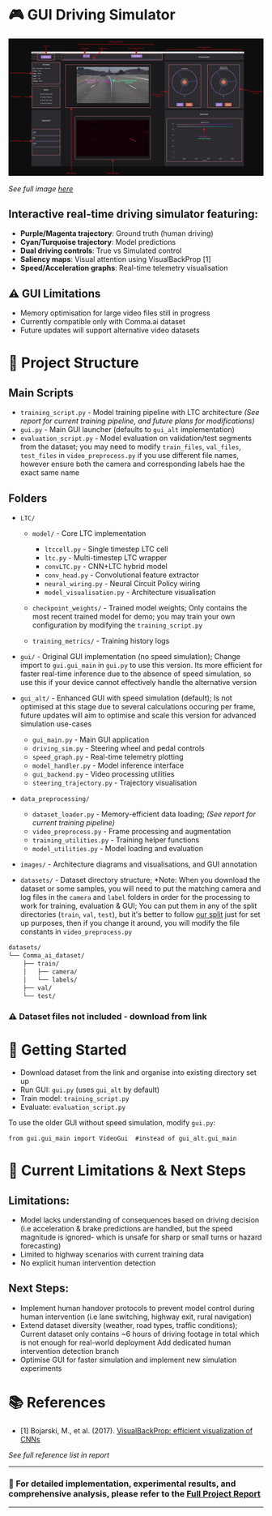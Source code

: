 # 🎮 GUI Driving Simulator
![GUI Simulator](images/GUI-annotated.png)

*See full image [here](https://drive.google.com/file/d/1g5wuwwutD2lAe6sXzzmIfY4dm1mLphKv/view?usp=sharing)*

## Interactive real-time driving simulator featuring:

- **Purple/Magenta trajectory**: Ground truth (human driving)
- **Cyan/Turquoise trajectory**: Model predictions
- **Dual driving controls**: True vs Simulated control
- **Saliency maps**: Visual attention using VisualBackProp [1]
- **Speed/Acceleration graphs**: Real-time telemetry visualisation

## ⚠️ GUI Limitations

- Memory optimisation for large video files still in progress
- Currently compatible only with Comma.ai dataset 
- Future updates will support alternative video datasets


# 📁 Project Structure
## Main Scripts

- `training_script.py` - Model training pipeline with LTC architecture *(See report for current training pipeline, and future plans for modifications)*
- `gui.py` - Main GUI launcher (defaults to `gui_alt` implementation)
- `evaluation_script.py` - Model evaluation on validation/test segments from the dataset; you may need to modify `train_files`, `val_files`, `test_files` in `video_preprocess.py` if you use different file names, however ensure both the camera and corresponding labels hae the exact same name

## Folders

- `LTC/`

    - `model/` - Core LTC implementation

        - `ltccell.py` - Single timestep LTC cell
        - `ltc.py` - Multi-timestep LTC wrapper
        - `convLTC.py` - CNN+LTC hybrid model
        - `conv_head.py` - Convolutional feature extractor
        - `neural_wiring.py` - Neural Circuit Policy wiring
        - `model_visualisation.py` - Architecture visualisation


    - `checkpoint_weights/` - Trained model weights; Only contains the most recent trained model for demo; you may train your own configuration by modifying the `training_script.py`
    - `training_metrics/` - Training history logs


- `gui/` - Original GUI implementation (no speed simulation); Change import to `gui.gui_main` in `gui.py` to use this version. Its more efficient for faster real-time inference due to the absence of speed simulation, so use this if your device cannot effectively handle the alternative version
- `gui_alt/` - Enhanced GUI with speed simulation (default); Is not optimised at this stage due to several calculations occuring per frame, future updates will aim to optimise and scale this version for advanced simulation use-cases

    - `gui_main.py` - Main GUI application
    - `driving_sim.py` - Steering wheel and pedal controls
    - `speed_graph.py` - Real-time telemetry plotting
    - `model_handler.py` - Model inference interface
    - `gui_backend.py` - Video processing utilities
    - `steering_trajectory.py` - Trajectory visualisation


- `data_preprocessing/`

    - `dataset_loader.py` - Memory-efficient data loading; *(See report for current training pipeline)*
    - `video_preprocess.py` - Frame processing and augmentation
    - `training_utilities.py` - Training helper functions
    - `model_utilities.py` - Model loading and evaluation

- `images/` - Architecture diagrams and visualisations, and GUI annotation
- `datasets/` - Dataset directory structure; *Note: When you download the dataset or some samples, you will need to put the matching camera and log files in the `camera` and `label` folders in order for the processing to work for training, evaluation & GUI; You can put them in any of the split directories (`train`, `val`, `test`), but it's better to follow [our split](https://docs.google.com/document/d/1sW7-s6-jm6F5XbAqSRWovCtqvKfmbWxcyL32NgQG30I/edit?usp=sharing) just for set up purposes, then if you change it around, you will modify the file constants in `video_preprocess.py`
```
datasets/
└── Comma_ai_dataset/
    ├── train/
    │   ├── camera/
    │   └── labels/
    ├── val/
    └── test/
```

 ### ⚠️ Dataset files not included - download from link



# 🚀 Getting Started

- Download dataset from the link and organise into existing directory set up
- Run GUI: `gui.py` (uses `gui_alt` by default)
- Train model: `training_script.py`
- Evaluate: `evaluation_script.py`

To use the older GUI without speed simulation, modify `gui.py`:
```
from gui.gui_main import VideoGui  #instead of gui_alt.gui_main
```

# 🔄 Current Limitations & Next Steps
## Limitations:

- Model lacks understanding of consequences based on driving decision (i.e acceleration & brake predictions are handled, but the speed magnitude is ignored- which is unsafe for sharp or small turns or hazard forecasting)
- Limited to highway scenarios with current training data
- No explicit human intervention detection

## Next Steps:

- Implement human handover protocols to prevent model control during human intervention (i.e lane switching, highway exit, rural navigation)
- Extend dataset diversity (weather, road types, traffic conditions); Current dataset only contains ~6 hours of driving footage in total which is not enough for real-world deployment
Add dedicated human intervention detection branch
- Optimise GUI for faster simulation and implement new simulation experiments


# 📚 References

- [1] Bojarski, M., et al. (2017). [VisualBackProp: efficient visualization of CNNs](https://arxiv.org/pdf/1611.05418)

*See full reference list in report*

---

### 📄 For detailed implementation, experimental results, and comprehensive analysis, please refer to the [Full Project Report](https://docs.google.com/document/d/1mZLEZwRek-2oWJMrC03CmJ7OBZdEgZl2rhWGWmrzpeE/edit?usp=sharing)
---
